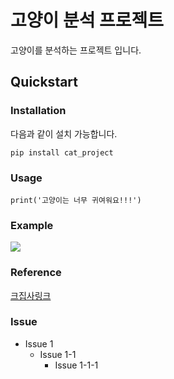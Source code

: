 고양이 분석 프로젝트
===============
고양이를 분석하는 프로젝트 입니다.

## Quickstart
### Installation
다음과 같이 설치 가능합니다.
<pre><code>pip install cat_project</code></pre>

### Usage
<pre><code>print('고양이는 너무 귀여워요!!!')</code></pre>

### Example
![](https://user-images.githubusercontent.com/42338386/96079241-430f9780-0eef-11eb-85cf-e722967cfe41.jpg)

### Reference
[크집사링크](github.com/hannmnnah)

### Issue
* Issue 1
  - Issue 1-1 
    * Issue 1-1-1
